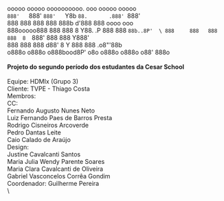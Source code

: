 ooooo   ooooo oooooooooo.   ooo        ooooo ooooo             \
`888'   `888' `888'   `Y8b  `88.       .888' `888'             \
 888     888   888      888  888b     d'888   888  oooo    ooo \
 888ooooo888   888      888  8 Y88. .P  888   888   `88b..8P'  \
 888     888   888      888  8  `888'   888   888     Y888'    \
 888     888   888     d88'  8    Y     888   888   .o8"'88b   \
o888o   o888o o888bood8P'   o8o        o888o o888o o88'   888o\
 \
 **Projeto do segundo período dos estudantes da Cesar School**\
 \
Equipe: HDMIx (Grupo 3)\
Cliente: TVPE - Thiago Costa\
Membros:\
  CC:\
    Fernando Augusto Nunes Neto\
    Luiz Fernando Paes de Barros Presta\
    Rodrigo Cisneiros Arcoverde\
    Pedro Dantas Leite\
    Caio Calado de Araújo\
  Design:\
    Justine Cavalcanti Santos\
    Maria Julia Wendy Parente Soares\
    Maria Clara Cavalcanti de Oliveira\
    Gabriel Vasconcelos Corrêa Gondim\
Coordenador: Guilherme Pereira\
\


